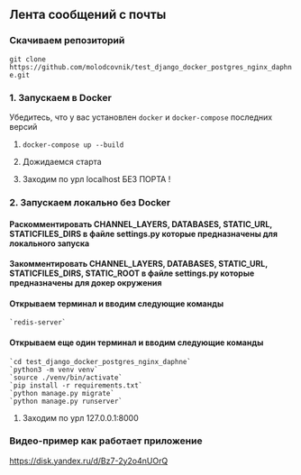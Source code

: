 ## Лента сообщений с почты


### Скачиваем репозиторий

`git clone https://github.com/molodcovnik/test_django_docker_postgres_nginx_daphne.git`

### 1. Запускаем в Docker

Убедитесь, что у вас установлен `docker` и `docker-compose` последних версий

1. `docker-compose up --build`

2. Дожидаемся старта

3. Заходим по урл localhost БЕЗ ПОРТА !


### 2. Запускаем локально без Docker

#### Раскомментировать CHANNEL_LAYERS, DATABASES, STATIC_URL, STATICFILES_DIRS в файле settings.py которые предназначены для локального запуска 
#### Закомментировать CHANNEL_LAYERS, DATABASES, STATIC_URL, STATICFILES_DIRS, STATIC_ROOT в файле settings.py которые предназначены для докер окружения

#### Открываем терминал и вводим следующие команды

    `redis-server`

#### Открываем еще один терминал и вводим следующие команды

    `cd test_django_docker_postgres_nginx_daphne`
    `python3 -m venv venv`
    `source ./venv/bin/activate`
    `pip install -r requirements.txt`
    `python manage.py migrate`
    `python manage.py runserver`

1. Заходим по урл 127.0.0.1:8000 



### Видео-пример как работает приложение

https://disk.yandex.ru/d/Bz7-2y2o4nUOrQ
